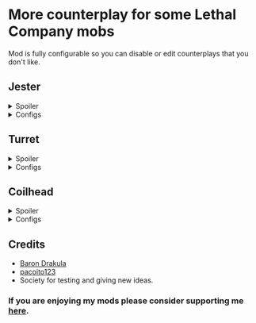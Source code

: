 # More counterplay for some Lethal Company mobs

Mod is fully configurable so you can disable or edit counterplays that you don't like.

## Jester
<details>
  <summary>Spoiler</summary>
  You can prevent Jester from opening by putting heavy items on top of it.

  ![](https://i.imgur.com/QcykrPl.jpg)
</details>

<details>
  <summary>Configs</summary>
  <i>EnableJesterCounterplay</i> - Toggle Jester counterplay.<br />
  <i>WeightToPreventJester</i> - Set weight of items needed to prevent Jester's pop out.
</details>

## Turret
<details>
  <summary>Spoiler</summary>
  You can permamently disable Turret by cutting it's cables with a knife.<br />
  When you hit Turret using knife it will start berserker mode and after that it will disable permanently.

  <br />Turret gun will drop as scrap item and can be picked up.
  <br />![](https://i.imgur.com/MDuNrWy.jpeg)
</details>

<details>
  <summary>Configs</summary>
  <i>EnableTurretCounterplay</i> - Toggle Turret counterplay.<br />
</details>

## Coilhead
<details>
  <summary>Spoiler</summary>
  You can cut off Coilhead's head using knife.

  ![](https://i.imgur.com/WtcAkJ9.jpg)

  Head will drop as a scrap item and can be picked up.
  <br />![](https://i.imgur.com/LvhsWHD.jpg)
</details>

<details>
  <summary>Configs</summary>
  <i>EnableCoilheadCounterplay</i> - Toggle Coilhead counterplay.<br />
  <i>CoilheadHP</i> - Set Coilhead's health points.<br />
  <i>CoilheadDefaultDamage</i> - Amount of damage that Coilhead take from any source not specified below.<br />
  <i>CoilheadKnifeDamage</i> - Amount of damage that Coilhead take from Knife.<br />
  <i>CoilheadShovelDamage</i> - Amount of damage that Coilhead take from Shovel.<br />
  <i>DropHeadAsScrap</i> - Will the head drop of the Coilhead as scrap.<br />
  <i>MinHeadValue</i> - Minimum value of head item.<br />
  <i>MaxHeadValue</i> - Maximum value of head item.<br />
</details>

## Credits
- [Baron Drakula](https://github.com/karyol)
- [pacoito123](https://github.com/pacoito123)
- Society for testing and giving new ideas.

### If you are enjoying my mods please consider supporting me [here](https://ko-fi.com/baron_drakula).
